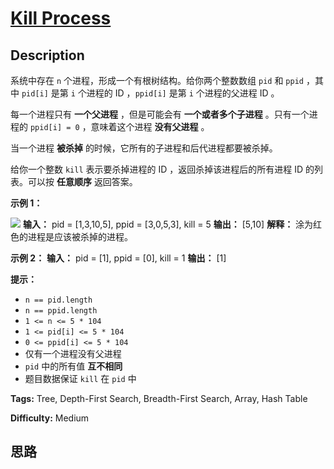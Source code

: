 # [Kill Process][title]

## Description

系统中存在 `n` 个进程，形成一个有根树结构。给你两个整数数组 `pid` 和 `ppid` ，其中 `pid[i]` 是第 `i` 个进程的 ID
，`ppid[i]` 是第 `i` 个进程的父进程 ID 。

每一个进程只有 **一个父进程** ，但是可能会有 **一个或者多个子进程** 。只有一个进程的 `ppid[i] = 0` ，意味着这个进程
**没有父进程** 。

当一个进程 **被杀掉** 的时候，它所有的子进程和后代进程都要被杀掉。

给你一个整数 `kill` 表示要杀掉​​进程的 ID ，返回杀掉该进程后的所有进程 ID 的列表。可以按 **任意顺序** 返回答案。

**示例 1：**

![](https://assets.leetcode.com/uploads/2021/02/24/ptree.jpg)
            **输入：** pid = [1,3,10,5], ppid = [3,0,5,3], kill = 5    **输出：** [5,10]    **解释：** 涂为红色的进程是应该被杀掉的进程。    

**示例 2：**
            **输入：** pid = [1], ppid = [0], kill = 1    **输出：** [1]    

**提示：**

  * `n == pid.length`
  * `n == ppid.length`
  * `1 <= n <= 5 * 104`
  * `1 <= pid[i] <= 5 * 104`
  * `0 <= ppid[i] <= 5 * 104`
  * 仅有一个进程没有父进程
  * `pid` 中的所有值 **互不相同**
  * 题目数据保证 `kill` 在 `pid` 中


**Tags:** Tree, Depth-First Search, Breadth-First Search, Array, Hash Table

**Difficulty:** Medium

## 思路

[title]: https://leetcode-cn.com/problems/kill-process

